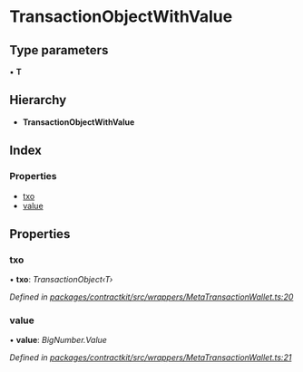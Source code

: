 # TransactionObjectWithValue

## Type parameters

▪ **T**

## Hierarchy

* **TransactionObjectWithValue**

## Index

### Properties

* [txo](_wrappers_metatransactionwallet_.transactionobjectwithvalue.md#txo)
* [value](_wrappers_metatransactionwallet_.transactionobjectwithvalue.md#value)

## Properties

### txo

• **txo**: _TransactionObject‹T›_

_Defined in_ [_packages/contractkit/src/wrappers/MetaTransactionWallet.ts:20_](https://github.com/celo-org/celo-monorepo/blob/master/packages/contractkit/src/wrappers/MetaTransactionWallet.ts#L20)

### value

• **value**: _BigNumber.Value_

_Defined in_ [_packages/contractkit/src/wrappers/MetaTransactionWallet.ts:21_](https://github.com/celo-org/celo-monorepo/blob/master/packages/contractkit/src/wrappers/MetaTransactionWallet.ts#L21)

